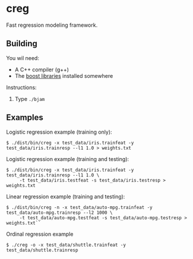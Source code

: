 creg
====

Fast regression modeling framework.

Building
--------
You wil need:
* A C++ compiler (g++)
* The [boost libraries](http://www.boost.org) installed somewhere

Instructions:

1. Type `./bjam`

Examples
--------

Logistic regression example (training only):

	$ ./dist/bin/creg -x test_data/iris.trainfeat -y test_data/iris.trainresp --l1 1.0 > weights.txt

Logistic regression example (training and testing):

	$ ./dist/bin/creg -x test_data/iris.trainfeat -y test_data/iris.trainresp --l1 1.0 \
	     -t test_data/iris.testfeat -s test_data/iris.testresp > weights.txt

Linear regression example (training and testing):

	$ ./dist/bin/creg -n -x test_data/auto-mpg.trainfeat -y test_data/auto-mpg.trainresp --l2 1000 \
	     -t test_data/auto-mpg.testfeat -s test_data/auto-mpg.testresp > weights.txt``

Ordinal regression example

	$ ./creg -o -x test_data/shuttle.trainfeat -y test_data/shuttle.trainresp

